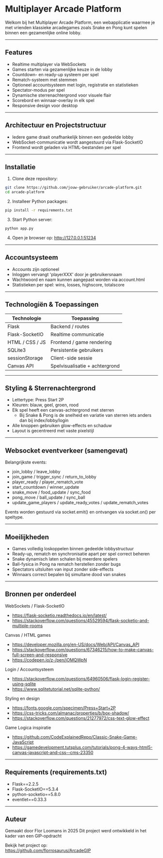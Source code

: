 # Multiplayer Arcade Platform

Welkom bij het Multiplayer Arcade Platform, een webapplicatie waarmee je met vrienden klassieke arcadegames zoals Snake en Pong kunt spelen binnen een gezamenlijke online lobby.

---

## Features

- Realtime multiplayer via WebSockets
- Games starten via gezamenlijke keuze in de lobby
- Countdown- en ready-up systeem per spel
- Rematch-systeem met stemmen
- Optioneel accountsysteem met login, registratie en statistieken
- Spectator-modus per spel
- Dynamische sterrenachtergrond voor visuele flair
- Scorebord en winnaar-overlay in elk spel
- Responsive design voor desktop

---

## Architectuur en Projectstructuur

- Iedere game draait onafhankelijk binnen een gedeelde lobby
- WebSocket-communicatie wordt aangestuurd via Flask-SocketIO
- Frontend wordt geladen via HTML-bestanden per spel

---

## Installatie

1. Clone deze repository:
```bash
git clone https://github.com/jouw-gebruiker/arcade-platform.git
cd arcade-platform 
```

2. Installeer Python packages:
```bash
pip install -r requirements.txt
```

3. Start Python server:
```bash
python app.py
```

4. Open je browser op:
http://127.0.0.1:51234

---

## Accountsysteem

- Accounts zijn optioneel
- Inloggen vervangt 'playerXXX' door je gebruikersnaam
- Wachtwoord en naam kunnen aangepast worden via account.html
- Statistieken per spel: wins, losses, highscore, totalscore

---

## Technologiën & Toepassingen

| Technologie     | Toepassing                     |
| --------------- | ------------------------------ |
| Flask           | Backend / routes               |
| Flask-SocketIO  | Realtime communicatie          |
| HTML / CSS / JS | Frontend / game rendering      |
| SQLite3         | Persistentie gebruikers        |
| sessionStorage  | Client-side sessie             |
| Canvas API      | Spelvisualisatie + achtergrond |

---

## Styling & Sterrenachtergrond

- Lettertype: Press Start 2P
- Kleuren: blauw, geel, groen, rood
- Elk spel heeft een canvas-achtergrond met sterren
    - Bij Snake & Pong is de snelheid en variatie van sterren iets anders dan bij index/lobby/login
- Alle knoppen gebruiken glow-effects en schaduw
- Layout is gecentreerd met vaste pixelstijl

---

## Websocket eventverkeer (samengevat)

Belangrijkste events:
- join_lobby / leave_lobby
- join_game / trigger_sync / return_to_lobby
- player_ready / player_rematch_vote
- start_countdown / winner_update
- snake_move / food_update / sync_food
- pong_move / ball_update / sync_ball
- update_game_players / update_ready_votes / update_rematch_votes

Events worden gestuurd via socket.emit() en ontvangen via socket.on() per speltype.

---

## Moeilijkheden

- Games volledig loskoppelen binnen gedeelde lobbystructuur
- Ready-up, rematch en synchronisatie apart per spel correct beheren
- Snake dynamisch laten schalen bij meerdere spelers
- Ball-fysica in Pong na rematch herstellen zonder bugs
- Spectators uitsluiten van input zonder side-effects
- Winnaars correct bepalen bij simultane dood van snakes

---

## Bronnen per onderdeel

WebSockets / Flask-SocketIO

- https://flask-socketio.readthedocs.io/en/latest/
- https://stackoverflow.com/questions/45529594/flask-socketio-and-multiple-rooms

Canvas / HTML games

- https://developer.mozilla.org/en-US/docs/Web/API/Canvas_API
- https://stackoverflow.com/questions/67346215/how-to-make-canvas-full-screen-and-responsive
- https://codepen.io/z-/pen/jOMQWpN

Login / Accountsysteem

- https://stackoverflow.com/questions/64960506/flask-login-register-using-sqlite
- https://www.sqlitetutorial.net/sqlite-python/

Styling en design

- https://fonts.google.com/specimen/Press+Start+2P
- https://css-tricks.com/almanac/properties/b/box-shadow/
- https://stackoverflow.com/questions/21277972/css-text-glow-effect

Game Logica inspiratie

- https://github.com/CodeExplainedRepo/Classic-Snake-Game-JavaScript
- https://gamedevelopment.tutsplus.com/tutorials/pong-4-ways-html5-canvas-javascript-and-css--cms-23350

---

## Requirements (requirements.txt)

- Flask==2.2.5
- Flask-SocketIO==5.3.4
- python-socketio==5.8.0
- eventlet==0.33.3

--- 

## Auteur

Gemaakt door Flor Loomans in 2025
Dit project werd ontwikkeld in het kader van een GIP-opdracht

Bekijk het project op:  
https://github.com/florrosaurus/ArcadeGIP